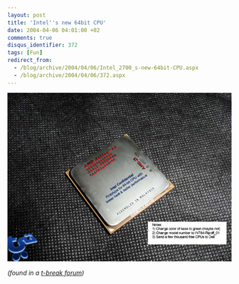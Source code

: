 ```yaml
---
layout: post
title: 'Intel''s new 64bit CPU'
date: 2004-04-06 04:01:00 +02
comments: true
disqus_identifier: 372
tags: [Fun]
redirect_from:
  - /blog/archive/2004/04/06/Intel_2700_s-new-64bit-CPU.aspx
  - /blog/archive/2004/04/06/372.aspx
---
```


![Intels new 64bit CPU](/files/archive/intel_64bit.jpg)

*(found in a [t-break forum](http://www.tbreak.com/forums/))*

